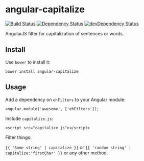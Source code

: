 # angular-capitalize

[![Build Status](https://travis-ci.org/egilkh/angular-capitalize.svg)](https://travis-ci.org/egilkh/angular-capitalize)
[![Dependency Status](https://david-dm.org/egilkh/angular-capitalize.svg)](https://david-dm.org/egilkh/angular-capitalize)
[![devDependency Status](https://david-dm.org/egilkh/angular-capitalize/dev-status.svg)](https://david-dm.org/egilkh/angular-capitalize#info=devDependencies)

AngularJS filter for capitalization of sentences or words.

## Install

Use `bower` to install it:

`bower install angular-capitalize`

## Usage

Add a dependency on `ehFilters` to your Angular module:

`angular.module('awesome', ['ehFilters']);`

Include `capitalize.js`:

`<script src="capitalize.js"></script>`

Filter things:

`{{ 'Some string' | capitalize }}` or `{{ 'random string' | capitalize:'firstChar' }}` or any other method.
